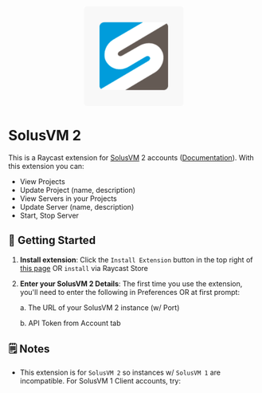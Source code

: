 <p align="center">
    <img src="./assets/extension_icon.png" width="200" height="200" />
</p>

# SolusVM 2

This is a Raycast extension for [SolusVM](https://solusvm.com/) 2 accounts ([Documentation](https://docs.solusvm.com/v2/api-reference/api.html)). With this extension you can:

- View Projects
- Update Project (name, description)
- View Servers in your Projects
- Update Server (name, description)
- Start, Stop Server

## 🚀 Getting Started

1. **Install extension**: Click the `Install Extension` button in the top right of [this page](https://www.raycast.com/xmok/solusvm-2) OR `install` via Raycast Store

2. **Enter your SolusVM 2 Details**: The first time you use the extension, you'll need to enter the following in Preferences OR at first prompt:

    a. The URL of your SolusVM 2 instance (w/ Port)

    b. API Token from Account tab

## 🗒️ Notes

- This extension is for `SolusVM 2` so instances w/ `SolusVM 1` are incompatible. For SolusVM 1 Client accounts, try: <a title="Install solusvm-1-client Raycast Extension" href="https://www.raycast.com/xmok/solusvm-1-client"><img src="https://www.raycast.com/xmok/solusvm-1-client/install_button@2x.png?v=1.1" height="64" alt="" style="height: 64px;"></a>